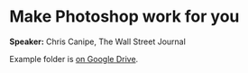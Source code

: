 # Make Photoshop work for you #

**Speaker:** Chris Canipe, The Wall Street Journal

Example folder is [on Google Drive](https://drive.google.com/file/d/0ByZb_bUVlqwjdkgzSnRGRk40Sm8/view).


